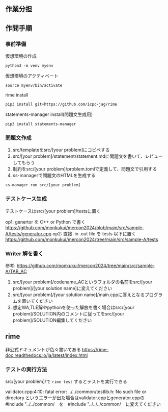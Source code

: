 ## 作業分担

## 作問手順

### 事前準備

仮想環境の作成
```
python3 -m venv myenv
```

仮想環境のアクティベート
```
source myenv/bin/activate
```

rime install
```
pip3 install git+https://github.com/icpc-jag/rime
```

statements-manager install(問題文生成用)
```
pip3 install statements-manager
```

### 問題文作成

1. src/templateをsrc/[your problem]にコピペする
2. src/[your problem]/statement/statement.mdに問題文を書いて、レビューしてもらう
3. 制約をsrc/[your problem]/problem.tomlで定義して、問題文で引用する
4. ss-managerで問題文のHTMLを生成する
```
ss-manager run src/[your problem]
```

### テストケース生成

テストケースはsrc/[your problem]/testsに置く

op1: genertor を C++ or Python で書く
https://github.com/monkukui/mercon2024/blob/main/src/sample-A/tests/generator.cpp
op2: 直接 .in .out file を tests 以下に置く
https://github.com/monkukui/mercon2024/tree/main/src/sample-A/tests

### Writer 解を書く
参考: https://github.com/monkukui/mercon2024/tree/main/src/sample-A/TAB_AC

1. src/[your problem]/codename_ACというフォルダの名前をsrc/[your problem]/[your solution name]に変えてください
2. src/[your problem]/[your solution name]/main.cppに答えとなるプログラムを置いてください
3. 想定WA,TLE解やpythonを使った解放を書く場合はsrc/[your problem]/SOLUTION内のコメントに従ってをsrc/[your problem]/SOLUTION編集してください

## rime

非公式ドキュメントが色々書いてある
https://rime-doc.readthedocs.io/ja/latest/index.html

### テストの実行方法

src/[your problem]/で `rime test` するとテストを実行できる

validator.cpp:4:10: fatal error: ../../common/testlib.h: No such file or directory
というエラーが出た場合はvalidator.cppとgenerator.cppの　#include "../../common/　を　#include "../../../common/　に変えてください
